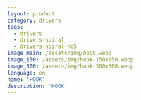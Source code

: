 ```yaml
---
layout: product
category: drivers
tags:
  - drivers
  - drivers-spiral
  - drivers-spiral-no5
image_main: /assets/img/hook.webp
image_150: /assets/img/hook-150x150.webp
image_300: /assets/img/hook-300x300.webp
language: en
name: 'HOOK'
description: 'HOOK'
---
```

